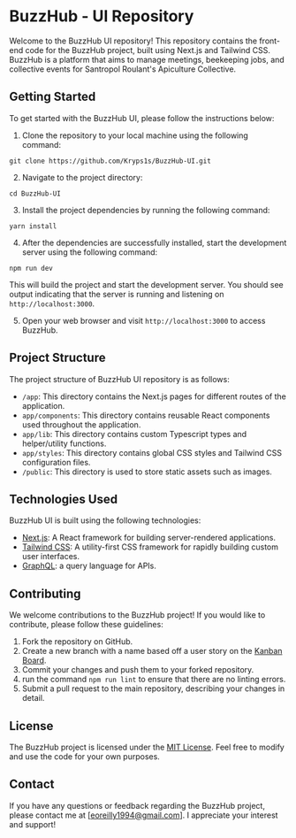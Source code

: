 # BuzzHub - UI Repository

Welcome to the BuzzHub UI repository! This repository contains the front-end code for the BuzzHub project, built using Next.js and Tailwind CSS. BuzzHub is a platform that aims to manage meetings, beekeeping jobs, and collective events for Santropol Roulant's Apiculture Collective.

## Getting Started 

To get started with the BuzzHub UI, please follow the instructions below:

1. Clone the repository to your local machine using the following command:

`git clone https://github.com/Kryps1s/BuzzHub-UI.git`

2. Navigate to the project directory: 

`cd BuzzHub-UI`

3. Install the project dependencies by running the following command:

`yarn install`

4. After the dependencies are successfully installed, start the development server using the following command:

`npm run dev`


This will build the project and start the development server. You should see output indicating that the server is running and listening on `http://localhost:3000`.

5. Open your web browser and visit `http://localhost:3000` to access BuzzHub.

## Project Structure

The project structure of BuzzHub UI repository is as follows:

- `/app`: This directory contains the Next.js pages for different routes of the application.
- `app/components`: This directory contains reusable React components used throughout the application.
- `app/lib`: This directory contains custom Typescript types and helper/utility functions.
- `app/styles`: This directory contains global CSS styles and Tailwind CSS configuration files.
- `/public`: This directory is used to store static assets such as images.

## Technologies Used

BuzzHub UI is built using the following technologies:

- [Next.js](https://nextjs.org/): A React framework for building server-rendered applications.
- [Tailwind CSS](https://tailwindcss.com/): A utility-first CSS framework for rapidly building custom user interfaces.
- [GraphQL](https://graphql.org/): a query language for APIs.

## Contributing

We welcome contributions to the BuzzHub project! If you would like to contribute, please follow these guidelines:

1. Fork the repository on GitHub.
2. Create a new branch with a name based off a user story on the [Kanban Board](https://tree.taiga.io/project/kryps1s-bee/kanban).
3. Commit your changes and push them to your forked repository.
4. run the command `npm run lint` to ensure that there are no linting errors.
5. Submit a pull request to the main repository, describing your changes in detail.

## License

The BuzzHub project is licensed under the [MIT License](LICENSE). Feel free to modify and use the code for your own purposes.

## Contact

If you have any questions or feedback regarding the BuzzHub project, please contact me at [eoreilly1994@gmail.com]. I appreciate your interest and support!
